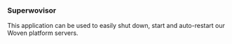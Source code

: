 ### Superwovisor

This application can be used to easily shut down, start and auto-restart our Woven platform servers.